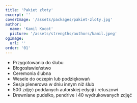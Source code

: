 ```yaml
---
title: 'Pakiet złoty'
excerpt: ''
coverImage: '/assets/packages/pakiet-zloty.jpg'
author:
  name: 'Kamil Kocot'
  picture: '/assets/strengths/authors/kamil.jpeg'
ogImage:
  url: ''
order: '01'
---
```


- Przygotowania do ślubu
- Błogosławieństwo
- Ceremonia ślubna
- Wesele do oczepin lub podziękowań
- Sesja plenerowa w dniu innym niż ślub
- 500 zdjęć poddanych autorskiej edycji i&nbsp;retuszowi
- Drewniane pudełko, pendrive i&nbsp;40 wydrukowanych zdjęć